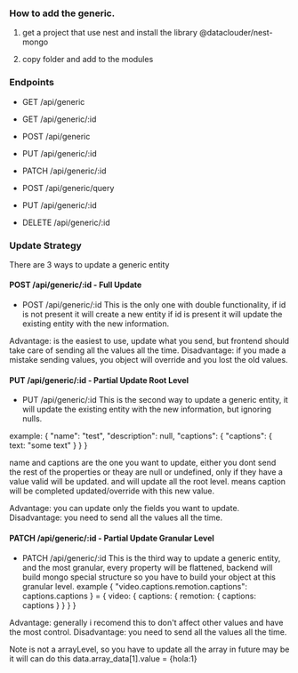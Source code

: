 ### How to add the generic.

1. get a project that use nest and install the library @dataclouder/nest-mongo

2. copy folder and add to the modules

### Endpoints

- GET /api/generic
- GET /api/generic/:id
- POST /api/generic
- PUT /api/generic/:id
- PATCH /api/generic/:id

- POST /api/generic/query
- PUT /api/generic/:id
- DELETE /api/generic/:id

### Update Strategy

There are 3 ways to update a generic entity

#### POST /api/generic/:id - Full Update

- POST /api/generic/:id This is the only one with double functionality, if id is not present it will create a new entity if id is present it will update the existing entity with the new information.

Advantage: is the easiest to use, update what you send, but frontend should take care of sending all the values all the time. Disadvantage: if you made a mistake sending values, you object will override and you lost the old values.

#### PUT /api/generic/:id - Partial Update Root Level

- PUT /api/generic/:id This is the second way to update a generic entity, it will update the existing entity with the new information, but ignoring nulls.

example: { "name": "test", "description": null, "captions": { "captions": { text: "some text" } } }

name and captions are the one you want to update, either you dont send the rest of the properties or theay are null or undefined, only if they have a value valid will be updated. and will update all the root level. means caption will be completed updated/override with this new value.

Advantage: you can update only the fields you want to update. Disadvantage: you need to send all the values all the time.

#### PATCH /api/generic/:id - Partial Update Granular Level

- PATCH /api/generic/:id This is the third way to update a generic entity, and the most granular, every property will be flattened, backend will build mongo special structure so you have to build your object at this granular level. example { "video.captions.remotion.captions": captions.captions } = { video: { captions: { remotion: { captions: captions } } } }

Advantage: generally i recomend this to don't affect other values and have the most control. Disadvantage: you need to send all the values all the time.

Note is not a arrayLevel, so you have to update all the array in future may be it will can do this data.array_data[1].value = {hola:1}
